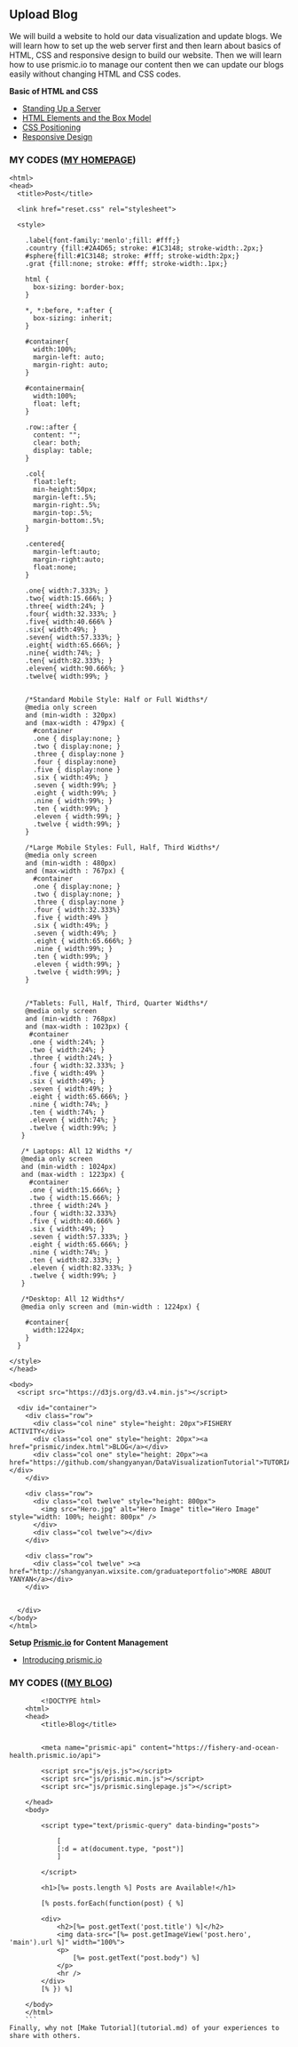 ## Upload Blog

We will build a website to hold our data visualization and update blogs. We will learn how to set up the web server first and then learn about basics of HTML, CSS and responsive design to build our website. Then we will learn how to use prismic.io to manage our content then we can update our blogs easily without changing HTML and CSS codes.

**Basic of HTML and CSS**
- [Standing Up a Server](https://github.com/zachpino/id_proto/tree/master/week1)
- [HTML Elements and the Box Model](https://github.com/zachpino/id_proto/tree/master/week2)
- [CSS Positioning](https://github.com/zachpino/id_proto/tree/master/week3)
- [Responsive Design](https://github.com/zachpino/id_proto/tree/master/week4)

### MY CODES ([MY HOMEPAGE](http://shangyanyan.me/))
```
<html>
<head>
  <title>Post</title>

  <link href="reset.css" rel="stylesheet">

  <style>

    .label{font-family:'menlo';fill: #fff;}
    .country {fill:#2A4D65; stroke: #1C3148; stroke-width:.2px;}
    #sphere{fill:#1C3148; stroke: #fff; stroke-width:2px;}
    .grat {fill:none; stroke: #fff; stroke-width:.1px;}

    html {
      box-sizing: border-box;
    }

    *, *:before, *:after {
      box-sizing: inherit;
    }

    #container{
      width:100%;
      margin-left: auto;
      margin-right: auto;
    }

    #containermain{
      width:100%;
      float: left;
    }

    .row::after {
      content: "";
      clear: both;
      display: table;
    }

    .col{           
      float:left;
      min-height:50px;
      margin-left:.5%;
      margin-right:.5%;
      margin-top:.5%;
      margin-bottom:.5%;
    }

    .centered{
      margin-left:auto;
      margin-right:auto;
      float:none;
    }

    .one{ width:7.333%; }
    .two{ width:15.666%; }
    .three{ width:24%; }
    .four{ width:32.333%; }
    .five{ width:40.666% }
    .six{ width:49%; }
    .seven{ width:57.333%; }
    .eight{ width:65.666%; }
    .nine{ width:74%; }
    .ten{ width:82.333%; }
    .eleven{ width:90.666%; }
    .twelve{ width:99%; }


    /*Standard Mobile Style: Half or Full Widths*/
    @media only screen 
    and (min-width : 320px) 
    and (max-width : 479px) {
      #container
      .one { display:none; }
      .two { display:none; }
      .three { display:none }
      .four { display:none}
      .five { display:none }
      .six { width:49%; }
      .seven { width:99%; }
      .eight { width:99%; }
      .nine { width:99%; }
      .ten { width:99%; }
      .eleven { width:99%; }
      .twelve { width:99%; }
    }

    /*Large Mobile Styles: Full, Half, Third Widths*/
    @media only screen 
    and (min-width : 480px) 
    and (max-width : 767px) {
      #container
      .one { display:none; }
      .two { display:none; }
      .three { display:none }
      .four { width:32.333%}
      .five { width:49% }
      .six { width:49%; }
      .seven { width:49%; }
      .eight { width:65.666%; }
      .nine { width:99%; }
      .ten { width:99%; }
      .eleven { width:99%; }
      .twelve { width:99%; }
    }


    /*Tablets: Full, Half, Third, Quarter Widths*/
    @media only screen 
    and (min-width : 768px) 
    and (max-width : 1023px) {
     #container
     .one { width:24%; }
     .two { width:24%; }
     .three { width:24%; }
     .four { width:32.333%; }
     .five { width:49% }
     .six { width:49%; }
     .seven { width:49%; }
     .eight { width:65.666%; }
     .nine { width:74%; }
     .ten { width:74%; }
     .eleven { width:74%; }
     .twelve { width:99%; }
   }

   /* Laptops: All 12 Widths */
   @media only screen 
   and (min-width : 1024px) 
   and (max-width : 1223px) {
     #container
     .one { width:15.666%; }
     .two { width:15.666%; }
     .three { width:24% }
     .four { width:32.333%}
     .five { width:40.666% }
     .six { width:49%; }
     .seven { width:57.333%; }
     .eight { width:65.666%; }
     .nine { width:74%; }
     .ten { width:82.333%; }
     .eleven { width:82.333%; }
     .twelve { width:99%; }
   }

   /*Desktop: All 12 Widths*/
   @media only screen and (min-width : 1224px) {

    #container{ 
      width:1224px;
    }
  }

</style>
</head>

<body>
  <script src="https://d3js.org/d3.v4.min.js"></script>

  <div id="container"> 
    <div class="row">
      <div class="col nine" style="height: 20px">FISHERY ACTIVITY</div>
      <div class="col one" style="height: 20px"><a href="prismic/index.html">BLOG</a></div>
      <div class="col one" style="height: 20px"><a href="https://github.com/shangyanyan/DataVisualizationTutorial">TUTORIAL</a></div>
    </div>

    <div class="row">
      <div class="col twelve" style="height: 800px"> 
        <img src="Hero.jpg" alt="Hero Image" title="Hero Image" style="width: 100%; height: 800px" />
      </div>
      <div class="col twelve"></div>
    </div>

    <div class="row">
      <div class="col twelve" ><a href="http://shangyanyan.wixsite.com/graduateportfolio">MORE ABOUT YANYAN</a></div>
    </div>


  </div>
</body>
</html>
```

**Setup [Prismic.io](https://prismic.io/) for Content Management**
- [Introducing prismic.io](https://github.com/zachpino/id_proto/tree/master/week5)

### MY CODES (([MY BLOG](http://shangyanyan.me/prismic/index.html))
```
        <!DOCTYPE html>
	<html>
	<head>
		<title>Blog</title>

		
		<meta name="prismic-api" content="https://fishery-and-ocean-health.prismic.io/api">
		
		<script src="js/ejs.js"></script>
		<script src="js/prismic.min.js"></script>
		<script src="js/prismic.singlepage.js"></script>

	</head>
	<body>

		<script type="text/prismic-query" data-binding="posts">

			[
			[:d = at(document.type, "post")]
			]

		</script>

		<h1>[%= posts.length %] Posts are Available!</h1>

		[% posts.forEach(function(post) { %]

		<div>
			<h2>[%= post.getText('post.title') %]</h2>
			<img data-src="[%= post.getImageView('post.hero', 'main').url %]" width="100%">
			<p>
				[%= post.getText("post.body") %]
			</p>
			<hr />
		</div>
		[% }) %]

	</body>
	</html>
	```
Finally, why not [Make Tutorial](tutorial.md) of your experiences to share with others.

